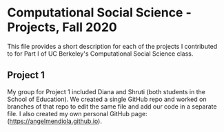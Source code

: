 # Computational Social Science - Projects, Fall 2020

This file provides a short description for each of the projects I contributed to for Part I of UC Berkeley's Computational Social Science class.

## Project 1
My group for Project 1 included Diana and Shruti (both students in the School of Education). We created a single GitHub repo and worked on branches of that repo to edit the same file and add our code in a separate file. I also created my own personal GitHub page: (https://angelmendiola.github.io).